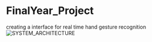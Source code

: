 # FinalYear_Project
creating a interface for real time hand gesture recognition
![SYSTEM_ARCHITECTURE](https://user-images.githubusercontent.com/90167195/236166844-751c102f-3fbd-46ee-8e6c-b47f913a6115.jpeg)

